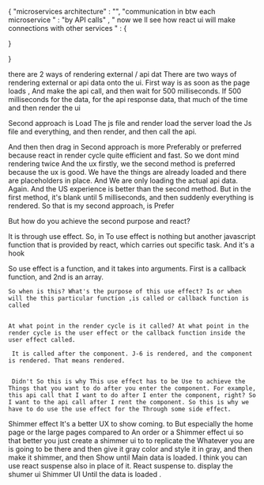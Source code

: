 {
    "microservices architecture" : "",
"communication in btw each microservice " : "by API calls" ,
" now we ll see how react ui will make connections with other services " : {

}






}









there are 2 ways of rendering external / api dat There are two ways of rendering external or api data onto the ui. First way is as soon as the page loads , And make the api call, and then wait for 500 milliseconds. If 500 milliseconds for the data, for  the api response data, that much of the time and then render the ui 



Second approach is Load The js file and render load the server load the Js file and everything, and then render, and then call the api.

 And then then drag in Second approach is more Preferably or preferred because react in render cycle quite efficient and fast. So we dont mind rendering twice And the ux firstly, we the second method is preferred because the ux is good. We have the things are already loaded and there are placeholders in place. And We are only loading the actual api data. Again. And the US experience is better than the second method. But in the first method, it's blank until 5 milliseconds, and then suddenly everything is rendered. So that is my second approach, is Prefer
 
 
  But how do you achieve the second purpose and react? 
  
  
  It is through use effect. So, in To use effect is nothing but another javascript function that is provided by react, which carries out specific task. And it's a hook
  
   So use effect is a function, and it takes into arguments. First is a callback function, and 2nd is an array.
   
    So when is this? What's the purpose of this use effect? Is or when will the this particular function ,is called or callback function is called 
    
    
    At what point in the render cycle is it called? At what point in the render cycle is the user effect or the callback function inside the user effect called.
    
     It is called after the component. J-6 is rendered, and the component is rendered. That means rendered.
     
     
     Didn't So this is why This use effect has to be Use to achieve the Things that you want to do after you enter the component. For example, this api call that I want to do after I enter the component, right? So I want to the api call after I rent the component. So this is why we have to do use the use effect for the Through some side effect. 



Shimmer effect It's a better UX to show coming. to But especially the home page or the large pages compared to An order or a Shimmer effect ui so that better you just create a shimmer ui to to replicate the Whatever you are is going to be there and then give it gray color and style it in gray, and then make it shimmer, and then Show until Main data is loaded. I think you can use react suspense also in place of it. React suspense to. display the shumer ui Shimmer UI Until the data is loaded .


